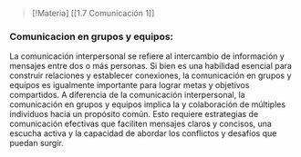 > [!Materia]
> [[1.7 Comunicación 1]]

### Comunicacion en grupos y equipos:
La comunicación interpersonal se refiere al intercambio de información y mensajes entre
dos o más personas. Si bien es una habilidad esencial para construir relaciones y
establecer conexiones, la comunicación en grupos y equipos es igualmente importante
para lograr metas y objetivos compartidos. A diferencia de la comunicación interpersonal, la
comunicación en grupos y equipos implica la y colaboración de múltiples individuos hacia un propósito común. Esto requiere estrategias de comunicación efectivas que faciliten mensajes claros y concisos, una escucha activa y la capacidad de abordar los conflictos y desafíos que puedan surgir.